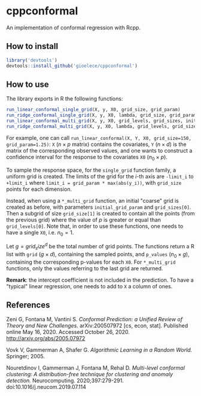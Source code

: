 # cppconformal

An implementation of conformal regression with Rcpp.

## How to install
```r
library('devtools')
devtools::install_github('gioelece/cppconformal')
```

## How to use

The library exports in R the following functions:
```R
run_linear_conformal_single_grid(X, y, X0, grid_size, grid_param)
run_ridge_conformal_single_grid(X, y, X0, lambda, grid_size, grid_param)
run_linear_conformal_multi_grid(X, y, X0, grid_levels, grid_sizes, initial_grid_param)
run_ridge_conformal_multi_grid(X, y, X0, lambda, grid_levels, grid_sizes, initial_grid_param)
```

For example, one can call `run_linear_conformal(X, Y, X0, grid_size=150, grid_param=1.25)`:
`X` ($n \times p$ matrix) contains the covariates, `Y` ($n \times d$) is the matrix of the corresponding observed values, and one wants to construct a confidence interval for the response to the covariates `X0` ($n_0 \times p$).

To sample the response space, for the `single_grid` function family, a uniform grid is created. The limits of the grid for the $i$-th axis are `-limit_i` to `+limit_i` where `limit_i = grid_param * max(abs(y_i))`, with `grid_size` points for each dimension.

Instead, when using a `*_multi_grid` function, an initial "coarse" grid is created as before, with parameters `initial_grid_param` and `grid_sizes[0]`. Then a subgrid of size `grid_size[1]` is created to contain all the points (from the previous grid) where the value of $p$ is greater or equal than `grid_levels[0]`. Note that, in order to use these functions, one needs to have a single `X0`, i.e. $n_0 = 1$.

Let $g = grid_size ^ d$ be the total number of grid points. The functions return a R list with `grid` ($g \times d$), containing the sampled points, and `p_values` ($n_0 \times g$), containing the corresponding p-values for each `X0`. For `*_multi_grid` functions, only the values referring to the last grid are returned.

**Remark**: the intercept coefficient is not included in the prediction. To have a "typical" linear regression, one needs to add to `X` a column of ones.

## References

Zeni G, Fontana M, Vantini S. _Conformal Prediction: a Unified Review of Theory and New Challenges._ arXiv:200507972 [cs, econ, stat]. Published online May 16, 2020. Accessed October 26, 2020. http://arxiv.org/abs/2005.07972

Vovk V, Gammerman A, Shafer G. _Algorithmic Learning in a Random World._ Springer; 2005.

Nouretdinov I, Gammerman J, Fontana M, Rehal D. _Multi-level conformal clustering: A distribution-free technique for clustering and anomaly detection._ Neurocomputing. 2020;397:279-291. doi:10.1016/j.neucom.2019.07.114
